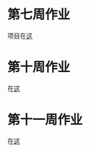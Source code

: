 # 第七周作业

项目在[这](oauth2/oauth2-simple)

# 第十周作业

在[这](projects/stage-0/user-platform/based-spring-mybatis)

# 第十一周作业

在[这](projects/stage-0/user-platform/consistent-hash)

